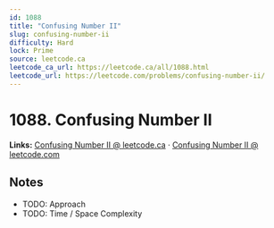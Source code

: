 ```yaml
--- 
id: 1088
title: "Confusing Number II"
slug: confusing-number-ii
difficulty: Hard
lock: Prime
source: leetcode.ca
leetcode_ca_url: https://leetcode.ca/all/1088.html
leetcode_url: https://leetcode.com/problems/confusing-number-ii/
---
```


# 1088. Confusing Number II

**Links:** [Confusing Number II @ leetcode.ca](https://leetcode.ca/all/1088.html) · [Confusing Number II @ leetcode.com](https://leetcode.com/problems/confusing-number-ii/)

## Notes
- TODO: Approach
- TODO: Time / Space Complexity
